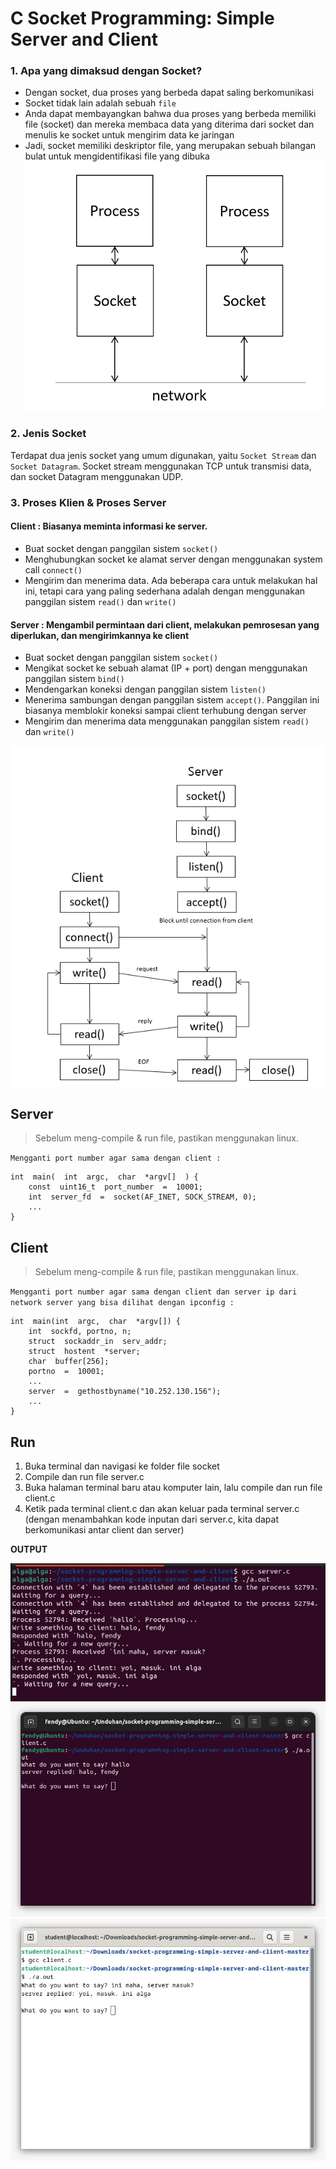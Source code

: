 #  C Socket Programming: Simple Server and Client


### 1. Apa yang dimaksud dengan Socket?

-   Dengan socket, dua proses yang berbeda dapat saling berkomunikasi
-   Socket tidak lain adalah sebuah `file`
-   Anda dapat membayangkan bahwa dua proses yang berbeda memiliki file (socket) dan mereka membaca data yang diterima dari socket dan menulis ke socket untuk mengirim data ke jaringan
-   Jadi, socket memiliki deskriptor file, yang merupakan sebuah bilangan bulat untuk mengidentifikasi file yang dibuka
![socket](../assets/socket-0.png)

### 2. Jenis Socket
Terdapat dua jenis socket yang umum digunakan, yaitu `Socket Stream` dan `Socket Datagram`. Socket stream menggunakan TCP untuk transmisi data, dan socket Datagram menggunakan UDP.

### 3. Proses Klien & Proses Server

#### Client : Biasanya meminta informasi ke server.

-   Buat socket dengan panggilan sistem `socket()`
-   Menghubungkan socket ke alamat server dengan menggunakan system call `connect()`
-   Mengirim dan menerima data. Ada beberapa cara untuk melakukan hal ini, tetapi cara yang paling sederhana adalah dengan menggunakan panggilan sistem `read()` dan `write()`

#### Server : Mengambil permintaan dari client, melakukan pemrosesan yang diperlukan, dan mengirimkannya ke client

-   Buat socket dengan panggilan sistem `socket()`
-   Mengikat socket ke sebuah alamat (IP + port) dengan menggunakan panggilan sistem `bind()`
-   Mendengarkan koneksi dengan panggilan sistem `listen()`
-   Menerima sambungan dengan panggilan sistem `accept()`. Panggilan ini biasanya memblokir koneksi sampai client terhubung dengan server
-   Mengirim dan menerima data menggunakan panggilan sistem `read()` dan `write()`

![socket](../assets/socket-00.png)



## Server

> Sebelum meng-compile & run file, pastikan menggunakan linux.

`Mengganti port number agar sama dengan client :`

    int  main(  int  argc,  char  *argv[]  ) {
	    const  uint16_t  port_number  =  10001;
	    int  server_fd  =  socket(AF_INET, SOCK_STREAM, 0);
	    ...
	}

## Client

> Sebelum meng-compile & run file, pastikan menggunakan linux.

`Mengganti port number agar sama dengan client dan server ip dari network server yang bisa dilihat dengan ipconfig :`

    int  main(int  argc,  char  *argv[]) {
	    int  sockfd, portno, n;
	    struct  sockaddr_in  serv_addr;
	    struct  hostent  *server;
	    char  buffer[256];
	    portno  =  10001;
	    ...
	    server  =  gethostbyname("10.252.130.156");
	    ...
	}


## Run

 1. Buka terminal dan navigasi ke folder file socket
 2. Compile dan run file server.c
 3. Buka halaman terminal baru atau komputer lain, lalu compile dan run file client.c
 4. Ketik pada terminal client.c dan akan keluar pada terminal server.c (dengan menambahkan kode inputan dari server.c, kita dapat berkomunikasi antar client dan server)


**OUTPUT**

![server](../assets/socket-1.jpg)
![client](../assets/socket-2.jpg)
![client](../assets/socket-3.jpg)
